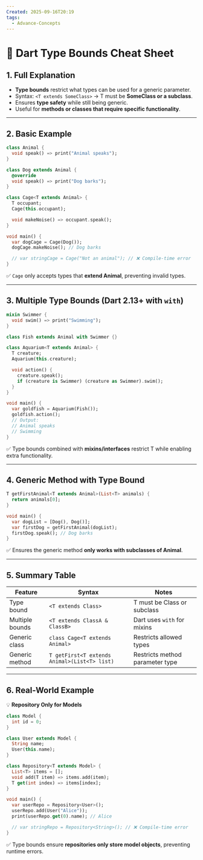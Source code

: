 ```yaml
---
Created: 2025-09-16T20:19
tags:
  - Advance-Concepts
---
```

# 🎯 Dart Type Bounds Cheat Sheet

## 1. Full Explanation

- **Type bounds** restrict what types can be used for a generic parameter.
- Syntax: `<T extends SomeClass>` → T must be **SomeClass or a subclass**.
- Ensures **type safety** while still being generic.
- Useful for **methods or classes that require specific functionality**.

---

## 2. Basic Example

```Dart
class Animal {
  void speak() => print("Animal speaks");
}

class Dog extends Animal {
  @override
  void speak() => print("Dog barks");
}

class Cage<T extends Animal> {
  T occupant;
  Cage(this.occupant);

  void makeNoise() => occupant.speak();
}

void main() {
  var dogCage = Cage(Dog());
  dogCage.makeNoise(); // Dog barks

  // var stringCage = Cage("Not an animal"); // ❌ Compile-time error
}

```

✅ `Cage` only accepts types that **extend Animal**, preventing invalid types.

---

## 3. Multiple Type Bounds (Dart 2.13+ with `with`)

```Dart
mixin Swimmer {
  void swim() => print("Swimming");
}

class Fish extends Animal with Swimmer {}

class Aquarium<T extends Animal> {
  T creature;
  Aquarium(this.creature);

  void action() {
    creature.speak();
    if (creature is Swimmer) (creature as Swimmer).swim();
  }
}

void main() {
  var goldfish = Aquarium(Fish());
  goldfish.action();
  // Output:
  // Animal speaks
  // Swimming
}

```

✅ Type bounds combined with **mixins/interfaces** restrict T while enabling extra functionality.

---

## 4. Generic Method with Type Bound

```Dart
T getFirstAnimal<T extends Animal>(List<T> animals) {
  return animals[0];
}

void main() {
  var dogList = [Dog(), Dog()];
  var firstDog = getFirstAnimal(dogList);
  firstDog.speak(); // Dog barks
}

```

✅ Ensures the generic method **only works with subclasses of Animal**.

---

## 5. Summary Table

|Feature|Syntax|Notes|
|---|---|---|
|Type bound|`<T extends Class>`|T must be Class or subclass|
|Multiple bounds|`<T extends ClassA & ClassB>`|Dart uses `with` for mixins|
|Generic class|`class Cage<T extends Animal>`|Restricts allowed types|
|Generic method|`T getFirst<T extends Animal>(List<T> list)`|Restricts method parameter type|

---

## 6. Real-World Example

💡 **Repository Only for Models**

```Dart
class Model {
  int id = 0;
}

class User extends Model {
  String name;
  User(this.name);
}

class Repository<T extends Model> {
  List<T> items = [];
  void add(T item) => items.add(item);
  T get(int index) => items[index];
}

void main() {
  var userRepo = Repository<User>();
  userRepo.add(User("Alice"));
  print(userRepo.get(0).name); // Alice

  // var stringRepo = Repository<String>(); // ❌ Compile-time error
}

```

✅ Type bounds ensure **repositories only store model objects**, preventing runtime errors.